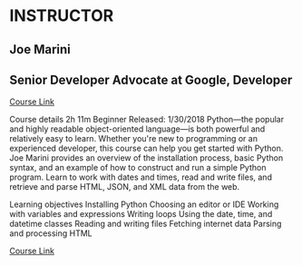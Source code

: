 # INSTRUCTOR
##	Joe Marini
##	Senior Developer Advocate at Google, Developer

[Course Link](https://www.linkedin.com/learning/learning-python-2)

Course details
2h 11m  Beginner  Released: 1/30/2018
Python—the popular and highly readable object-oriented language—is both powerful and relatively easy to learn. Whether you're new to programming or an experienced developer, this course can help you get started with Python. Joe Marini provides an overview of the installation process, basic Python syntax, and an example of how to construct and run a simple Python program. Learn to work with dates and times, read and write files, and retrieve and parse HTML, JSON, and XML data from the web.

Learning objectives
Installing Python
Choosing an editor or IDE
Working with variables and expressions
Writing loops
Using the date, time, and datetime classes
Reading and writing files
Fetching internet data
Parsing and processing HTML

[Course Link](https://www.linkedin.com/learning/learning-python-2)
